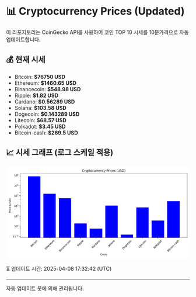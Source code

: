 
# 📊 Cryptocurrency Prices (Updated)

이 리포지토리는 CoinGecko API를 사용하여 코인 TOP 10 시세를 10분가격으로 자동 업데이트합니다.

## 💰 현재 시세
- Bitcoin: **$76750 USD**
- Ethereum: **$1460.65 USD**
- Binancecoin: **$548.98 USD**
- Ripple: **$1.82 USD**
- Cardano: **$0.56289 USD**
- Solana: **$103.58 USD**
- Dogecoin: **$0.143289 USD**
- Litecoin: **$68.57 USD**
- Polkadot: **$3.45 USD**
- Bitcoin-cash: **$269.5 USD**

## 📈 시세 그래프 (로그 스케일 적용)
![Crypto Prices](crypto_prices.png)

⏳ 업데이트 시간: 2025-04-08 17:32:42 (UTC)

---
자동 업데이트 봇에 의해 관리됩니다.
